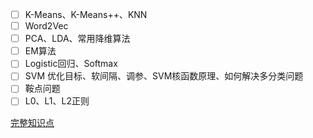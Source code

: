 - [ ]  K-Means、K-Means++、KNN
- [ ]  Word2Vec
- [ ]  PCA、LDA、常用降维算法 
- [ ]  EM算法 
- [ ]  Logistic回归、Softmax
- [ ]  SVM 优化目标、软间隔、调参、SVM核函数原理、如何解决多分类问题
- [ ]  鞍点问题  
- [ ]  L0、L1、L2正则  

[完整知识点](https://mp.weixin.qq.com/s?__biz=MzUxNjcxMjQxNg==&mid=2247488644&idx=2&sn=e6a9d62e7abe5cff4a7c9d84a6d1bdf5&chksm=f9a2660bced5ef1d8e347b63a939aa893349e76796311d4a729340fbc6a3d4ba0cc64978ba9f&scene=21#wechat_redirect)


